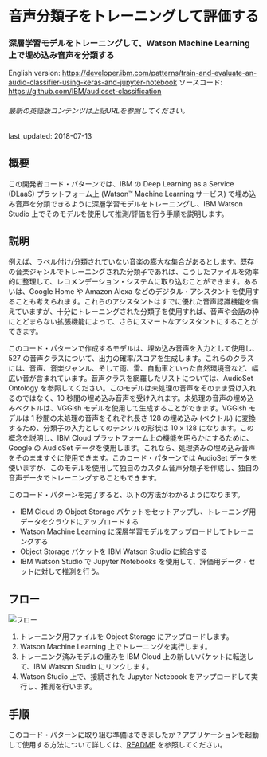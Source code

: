 # 音声分類子をトレーニングして評価する

### 深層学習モデルをトレーニングして、Watson Machine Learning 上で埋め込み音声を分類する

English version: https://developer.ibm.com/patterns/train-and-evaluate-an-audio-classifier-using-keras-and-jupyter-notebook
  ソースコード: https://github.com/IBM/audioset-classification

###### 最新の英語版コンテンツは上記URLを参照してください。
last_updated: 2018-07-13

 ## 概要

この開発者コード・パターンでは、IBM の Deep Learning as a Service (DLaaS) プラットフォーム上 (Watson&trade; Machine Learning サービス) で埋め込み音声を分類できるように深層学習モデルをトレーニングし、IBM Watson Studio 上でそのモデルを使用して推測/評価を行う手順を説明します。

## 説明

例えば、ラベル付け/分類されていない音楽の膨大な集合があるとします。既存の音楽ジャンルでトレーニングされた分類子であれば、こうしたファイルを効率的に整理して、レコメンデーション・システムに取り込むことができます。あるいは、Google Home や Amazon Alexa などのデジタル・アシスタントを使用することも考えられます。これらのアシスタントはすでに優れた音声認識機能を備えていますが、十分にトレーニングされた分類子を使用すれば、音声や会話の枠にとどまらない拡張機能によって、さらにスマートなアシスタントにすることができます。

このコード・パターンで作成するモデルは、埋め込み音声を入力として使用し、527 の音声クラスについて、出力の確率/スコアを生成します。これらのクラスには、音声、音楽ジャンル、そして雨、雷、自動車といった自然環境音など、幅広い音が含まれています。音声クラスを網羅したリストについては、AudioSet Ontology を参照してください。このモデルは未処理の音声をそのまま受け入れるのではなく、10 秒間の埋め込み音声を受け入れます。未処理の音声の埋め込みベクトルは、VGGish モデルを使用して生成することができます。VGGish モデルは 1 秒間の未処理の音声をそれぞれ長さ 128 の埋め込み (ベクトル) に変換するため、分類子の入力としてのテンソルの形状は 10 x 128 になります。この概念を説明し、IBM Cloud プラットフォーム上の機能を明らかにするために、Google の AudioSet データを使用します。これなら、処理済みの埋め込み音声をそのまますぐに使用できます。このコード・パターンでは AudioSet データを使いますが、このモデルを使用して独自のカスタム音声分類子を作成し、独自の音声データでトレーニングすることもできます。

このコード・パターンを完了すると、以下の方法がわかるようになります。

* IBM Cloud の Object Storage バケットをセットアップし、トレーニング用データをクラウドにアップロードする
* Watson Machine Learning に深層学習モデルをアップロードしてトレーニングする
* Object Storage バケットを IBM Watson Studio に統合する
* IBM Watson Studio で Jupyter Notebooks を使用して、評価用データ・セットに対して推測を行う。

## フロー

![フロー](../../images/arch-train-audio-classifier.png)

1. トレーニング用ファイルを Object Storage にアップロードします。
1. Watson Machine Learning 上でトレーニングを実行します。
1. トレーニング済みモデルの重みを IBM Cloud 上の新しいバケットに転送して、IBM Watson Studio にリンクします。
1. Watson Studio 上で、接続された Jupyter Notebook をアップロードして実行し、推測を行います。

## 手順

このコード・パターンに取り組む準備はできましたか？アプリケーションを起動して使用する方法について詳しくは、[README](https://github.com/IBM/audioset-classification/blob/master/README.md) を参照してください。
